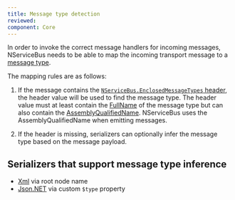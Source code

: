 ```yaml
---
title: Message type detection
reviewed:
component: Core
---
```


In order to invoke the correct message handlers for incoming messages, NServiceBus needs to be able to map the incoming transport message to a [message type](/nservicebus/messaging/messages-events-commands.md).

The mapping rules are as follows:

1. If the message contains the [`NServiceBus.EnclosedMessageTypes` header](/nservicebus/messaging/headers.md#serialization-headers-nservicebus-enclosedmessagetypes), the header value will be used to find the message type. The header value must at least contain the [FullName](https://docs.microsoft.com/en-us/dotnet/api/system.type.fullname) of the message type but can also contain the [AssemblyQualifiedName](https://docs.microsoft.com/en-us/dotnet/api/system.type.assemblyqualifiedname). NServiceBus uses the AssemblyQualifiedName when emitting messages.

1. If the header is missing, serializers can optionally infer the message type based on the message payload.

## Serializers that support message type inference

* [Xml](/nservicebus/serialization/xml.md#inferring-message-type-from-root-node-name) via root node name
* [Json.NET](/nservicebus/serialization/newtonsoft.md#inferring-message-type-from-type) via custom `$type` property
